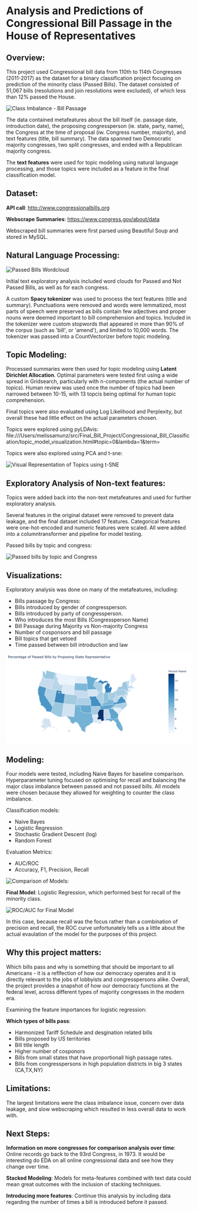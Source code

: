 # Analysis and Predictions of Congressional Bill Passage in the House of Representatives

## Overview:  
This project used Congressional bill data from 110th to 114th Congresses (2011-2017) as the dataset for a binary classification project focusing on prediction of the minority class (Passed Bills). The dataset consisted of 51,067 bills (resolutions and join resolutions were excluded), of which less than 12% passed the House. 

![Class Imbalance - Bill Passage](https://github.com/mellymillionz/Congressional_Bill_Passage_Analysis/blob/master/Visualizations/Bill_Split_2.png)

The data contained metafeatures about the bill itself (ie. passage date, introduction date), the proposing congressperson (ie. state, party, name), the Congress at the time of proposal (iw. Congress number, majority), and  text features (title, bill summary). The data spanned two Democratic majority congresses, two split congresses, and ended with a Republican majority congress.

The **text features** were used for topic modeling using natural language processing, and those topics were included as a feature in the final classification model.

## Dataset:

**API call**: http://www.congressionalbills.org

**Webscrape Summaries**: https://www.congress.gov/about/data

Webscraped bill summaries were first parsed using Beautiful Soup and stored in MySQL.

## Natural Language Processing:

![Passed Bills Wordcloud](https://github.com/mellymillionz/Congressional_Bill_Passage_Analysis/blob/master/Visualizations/passed_wordcloud.png)

Initial text exploratory analysis included word clouds for Passed and Not Passed Bills, as well as for each congress.

A custom **Spacy tokenizer** was used to process the text features (title and summary). Punctuations were removed and words were lemmatized, most parts of speech were preserved as bills contain few adjectives and proper nouns were deemed important to bill comprehension and topics. Included in the tokenizer were custom stopwords that appeared in more than 90% of the corpus (such as 'bill', or 'amend'), and limited to 10,000 words. The tokenizer was passed into a CountVectorizer before topic modeling.

## Topic Modeling: 
Processed summaries were then used for topic modeling using **Latent Dirichlet Allocation**. Optimal parameters were tested first using a wide spread in Gridsearch, particularly with n-components (the actual number of topics). Human review was used once the number of topics had been narrowed between 10-15, with 13 topcis being optimal for human topic comprehension.

Final topics were also evaluated using Log Likelihood and Perplexity, but overall these had little effect on the actual parameters chosen.

Topics were explored using pyLDAvis: file:///Users/melissamunz/src/Final_Bill_Project/Congressional_Bill_Classification/topic_model_visualization.html#topic=0&lambda=1&term=

Topics were also explored using PCA and t-sne:

![Visual Representation of Topics using t-SNE](https://github.com/mellymillionz/Congressional_Bill_Passage_Analysis/blob/master/Visualizations/t-sne_topics.png)


## Exploratory Analysis of Non-text features:
Topics were added back into the non-text metafeatures and used for further exploratory analysis. 

Several features in the original dataset were removed to prevent data leakage, and the final dataset included 17 features. Categorical features were one-hot-encoded and numeric features were scaled. All were added into a columntransformer and pipeline for model testing.

Passed bills by topic and congress:

![Passed bills by topic and Congress](https://github.com/mellymillionz/Congressional_Bill_Passage_Analysis/blob/master/Visualizations/topic_by_congress_passed.png)


## Visualizations:

Exploratory analysis was done on many of the metafeatures, including:
- Bills passage by Congress:
- Bills introduced by gender of congressperson.
- Bills introduced by party of congressperson.
- Who introduces the most Bills (Congressperson Name)
- Bill Passage during Majority vs Non-majority Congress
- Number of cosponsors and bill passage
- Bill topics that get vetoed
- Time passed between bill introduction and law

![Proportional State Bill Passage:](Visualizations/state_bill_passage.png)

## Modeling:

Four models were tested, including Naive Bayes for baseline comparison. Hyperparameter tuning focused on optimising for recall and balancing the major class imbalance between passed and not passed bills. All models were chosen because they allowed for weighting to counter the class imbalance.

Classification models:
- Naive Bayes
- Logistic Regression
- Stochastic Gradient Descent (log)
- Random Forest

Evaluation Metrics: 
- AUC/ROC
- Accuracy, F1, Precision, Recall

![Comparison of Models:](https://github.com/mellymillionz/Congressional_Bill_Passage_Analysis/blob/master/Visualizations/model_compare_chart.png)

**Final Model**: Logistic Regression, which performed best for recall of the minority class.

![ROC/AUC for Final Model](https://github.com/mellymillionz/Congressional_Bill_Passage_Analysis/blob/master/Visualizations/ROC_Logreg.png)

In this case, because recall was the focus rather than a combination of precision and recall, the ROC curve unfortunately tells us a little about the actual evaulation of the model for the purposes of this project.

## Why this project matters: 
Which bills pass and why is something that should be important to all Americans - it is a reflfection of how our democracy operates and it is directly relevant to the jobs of lobbyists and congresspersons alike. Overall, the project provides a snapshot of how our democracy functions at the federal level, across different types of majority congresses in the modern era. 

Examining the feature importances for logistic regression:

**Which types of bills pass**:
- Harmonized Tariff Schedule and desgination related bills
- Bills proposed by US territories
- Bill title length
- Higher number of cosponors
- Bills from small states that have proportionall high passage rates.
- Bills from congresspersons in high population districts in big 3 states (CA,TX,NY)

## Limitations: 

The largest limitations were the class imbalance issue, concern over data leakage, and slow webscraping which resulted in less overall data to work with.

## Next Steps:

**Information on more congresses for comparison analysis over time**: Online records go back to the 93rd Congress, in 1973. It would be interesting do EDA on all online congressional data and see how they change over time.

**Stacked Modeling**: Models for meta-features combined with text data could mean great outcomes with the inclusion of stacking techniques.

**Introducing more features**: Continue this analysis by including data regarding the number of times a bill is introduced before it passed.

